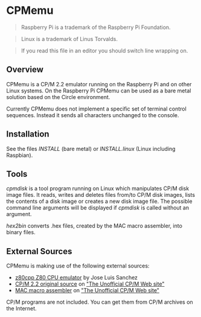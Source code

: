 CPMemu
======

> Raspberry Pi is a trademark of the Raspberry Pi Foundation.

> Linux is a trademark of Linus Torvalds.

> If you read this file in an editor you should switch line wrapping on.

Overview
--------

CPMemu is a CP/M 2.2 emulator running on the Raspberry Pi and on other Linux systems. On the Raspberry Pi CPMemu can be used as a bare metal solution based on the Circle environment.

Currently CPMemu does not implement a specific set of terminal control sequences. Instead it sends all characters unchanged to the console.

Installation
------------

See the files *INSTALL* (bare metal) or *INSTALL.linux* (Linux including Raspbian).

Tools
-----

*cpmdisk* is a tool program running on Linux which manipulates CP/M disk image files. It reads, writes and deletes files from/to CP/M disk images, lists the contents of a disk image or creates a new disk image file. The possible command line arguments will be displayed if *cpmdisk* is called without an argument.

*hex2bin* converts .hex files, created by the MAC macro assembler, into binary files.

External Sources
----------------

CPMemu is making use of the following external sources:

* [z80cpp Z80 CPU emulator](https://github.com/jsanchezv/z80cpp/) by Jose Luis Sanchez
* [CP/M 2.2 original source](http://www.cpm.z80.de/download/cpm2-plm.zip) on ["The Unofficial CP/M Web site"](http://www.cpm.z80.de/)
* [MAC macro assembler](http://www.cpm.z80.de/download/mac-b.zip) on ["The Unofficial CP/M Web site"](http://www.cpm.z80.de/)

CP/M programs are not included. You can get them from CP/M archives on the Internet.
